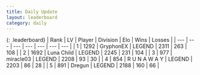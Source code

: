```yaml
---
title: Daily Update
layout: leaderboard
category: daily
---
```


{: .leaderboard}
| Rank | LV | Player | Division | Elo | Wins | Losses |
| --- | --- | --- | --- | --- | --- | --- |
| <span data-change="0">1</span> | 1292 | <span title="ID: 315148">GryphonEX</span> | LEGEND | <span data-change="32">2311</span> | <span data-change="11">263</span> | <span data-change="1">108</span> |
| <span data-change="0">2</span> | 1692 | <span title="ID: 164871">Luna Child</span> | LEGEND | <span data-change="13">2245</span> | <span data-change="5">231</span> | <span data-change="1">104</span> |
| <span data-change="1">3</span> | 977 | <span title="ID: 416373">miracle03</span> | LEGEND | <span data-change="20">2208</span> | <span data-change="10">93</span> | <span data-change="2">30</span> |
| <span data-change="-1">4</span> | 854 | <span title="ID: 66144">R U N A W A Y</span> | LEGEND | <span data-change="6">2203</span> | <span data-change="1">86</span> | <span data-change="0">28</span> |
| <span data-change="1">5</span> | 891 | <span title="ID: 337810">Dregun</span> | LEGEND | <span data-change="4">2188</span> | <span data-change="1">160</span> | <span data-change="0">66</span> |